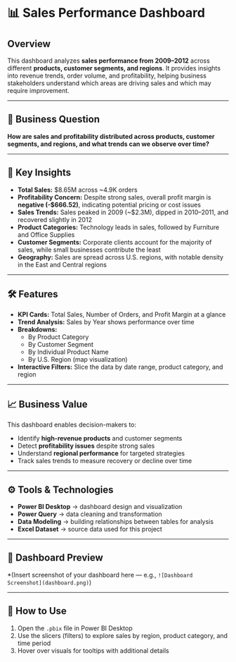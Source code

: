# 📊 Sales Performance Dashboard  

## Overview  
This dashboard analyzes **sales performance from 2009–2012** across different **products, customer segments, and regions**. It provides insights into revenue trends, order volume, and profitability, helping business stakeholders understand which areas are driving sales and which may require improvement.  

---

## 🔑 Business Question  
**How are sales and profitability distributed across products, customer segments, and regions, and what trends can we observe over time?**  

---

## 🎯 Key Insights  
- **Total Sales:** $8.65M across ~4.9K orders  
- **Profitability Concern:** Despite strong sales, overall profit margin is **negative (-$666.52)**, indicating potential pricing or cost issues  
- **Sales Trends:** Sales peaked in 2009 (~$2.3M), dipped in 2010–2011, and recovered slightly in 2012  
- **Product Categories:** Technology leads in sales, followed by Furniture and Office Supplies  
- **Customer Segments:** Corporate clients account for the majority of sales, while small businesses contribute the least  
- **Geography:** Sales are spread across U.S. regions, with notable density in the East and Central regions  

---

## 🛠️ Features  
- **KPI Cards:** Total Sales, Number of Orders, and Profit Margin at a glance  
- **Trend Analysis:** Sales by Year shows performance over time  
- **Breakdowns:**  
  - By Product Category  
  - By Customer Segment  
  - By Individual Product Name  
  - By U.S. Region (map visualization)  
- **Interactive Filters:** Slice the data by date range, product category, and region  

---

## 📈 Business Value  
This dashboard enables decision-makers to:  
- Identify **high-revenue products** and customer segments  
- Detect **profitability issues** despite strong sales  
- Understand **regional performance** for targeted strategies  
- Track sales trends to measure recovery or decline over time  

---

## ⚙️ Tools & Technologies  
- **Power BI Desktop** → dashboard design and visualization  
- **Power Query** → data cleaning and transformation  
- **Data Modeling** → building relationships between tables for analysis  
- **Excel Dataset** → source data used for this project  

---

## 📸 Dashboard Preview  
*(Insert screenshot of your dashboard here — e.g., `![Dashboard Screenshot](dashboard.png)`)  

---

## 🚀 How to Use  
1. Open the `.pbix` file in Power BI Desktop  
2. Use the slicers (filters) to explore sales by region, product category, and time period  
3. Hover over visuals for tooltips with additional details  
